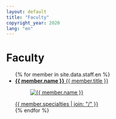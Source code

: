 ```yaml
---
layout: default
title: "Faculty"
copyright_year: 2020
lang: "en"
---
```


<h1 class="nav2">Faculty</h1>
<section>
  <ul class="staff">
    {% for member in site.data.staff.en %}
      <li>
        <a href="/en/staff/{{ member.id }}.html">
          <b>{{ member.name }}</b> {{ member.title }}<br>
          <figure><img src="/image/{{ member.image }}" alt="{{ member.name }}"></figure>
          {{ member.specialties | join: "/" }}
        </a>
      </li>
    {% endfor %}
  </ul>
</section>
